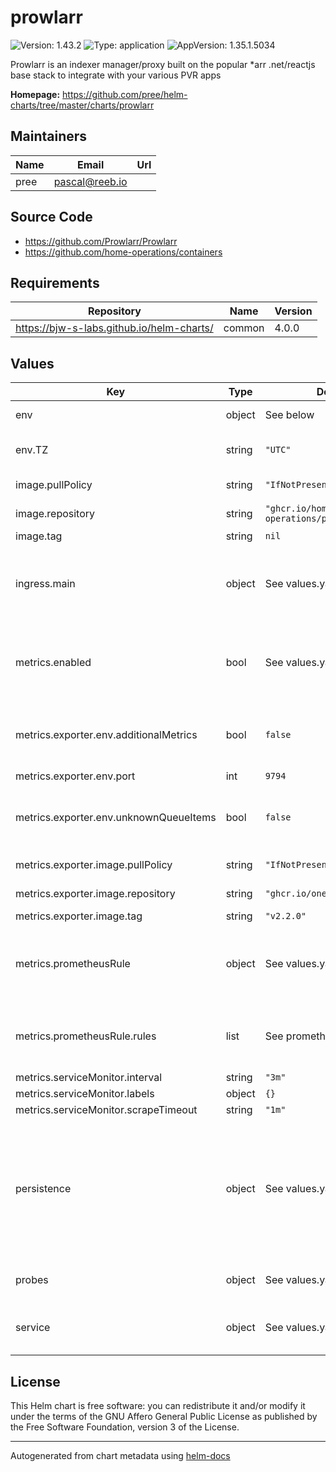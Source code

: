 # prowlarr

![Version: 1.43.2](https://img.shields.io/badge/Version-1.43.2-informational?style=flat-square) ![Type: application](https://img.shields.io/badge/Type-application-informational?style=flat-square) ![AppVersion: 1.35.1.5034](https://img.shields.io/badge/AppVersion-1.35.1.5034-informational?style=flat-square)

Prowlarr is an indexer manager/proxy built on the popular *arr .net/reactjs base stack to integrate with your various PVR apps

**Homepage:** <https://github.com/pree/helm-charts/tree/master/charts/prowlarr>

## Maintainers

| Name | Email | Url |
| ---- | ------ | --- |
| pree | <pascal@reeb.io> |  |

## Source Code

* <https://github.com/Prowlarr/Prowlarr>
* <https://github.com/home-operations/containers>

## Requirements

| Repository | Name | Version |
|------------|------|---------|
| https://bjw-s-labs.github.io/helm-charts/ | common | 4.0.0 |

## Values

| Key | Type | Default | Description |
|-----|------|---------|-------------|
| env | object | See below | environment variables. |
| env.TZ | string | `"UTC"` | Set the container timezone |
| image.pullPolicy | string | `"IfNotPresent"` | image pull policy |
| image.repository | string | `"ghcr.io/home-operations/prowlarr"` | image repository |
| image.tag | string | `nil` |  |
| ingress.main | object | See values.yaml | Enable and configure ingress settings for the chart under this key. |
| metrics.enabled | bool | See values.yaml | Enable and configure Exportarr sidecar and Prometheus serviceMonitor. |
| metrics.exporter.env.additionalMetrics | bool | `false` | Set to true to enable gathering of additional metrics (slow) |
| metrics.exporter.env.port | int | `9794` | metrics port |
| metrics.exporter.env.unknownQueueItems | bool | `false` | Set to true to enable gathering unknown queue items |
| metrics.exporter.image.pullPolicy | string | `"IfNotPresent"` | image pull policy |
| metrics.exporter.image.repository | string | `"ghcr.io/onedr0p/exportarr"` | image repository |
| metrics.exporter.image.tag | string | `"v2.2.0"` | image tag |
| metrics.prometheusRule | object | See values.yaml | Enable and configure Prometheus Rules for the chart under this key. |
| metrics.prometheusRule.rules | list | See prometheusrules.yaml | Configure additionial rules for the chart under this key. |
| metrics.serviceMonitor.interval | string | `"3m"` |  |
| metrics.serviceMonitor.labels | object | `{}` |  |
| metrics.serviceMonitor.scrapeTimeout | string | `"1m"` |  |
| persistence | object | See values.yaml | Configure persistence settings for the chart under this key. # Config persistence is required for the Prometheus exporter sidecar. |
| probes | object | See values.yaml | Configures the probes for the main Pod. |
| service | object | See values.yaml | Configures service settings for the chart. |

## License

This Helm chart is free software: you can redistribute it and/or modify it under the terms
of the GNU Affero General Public License as published by the Free Software Foundation,
version 3 of the License.

----------------------------------------------
Autogenerated from chart metadata using [helm-docs](https://github.com/norwoodj/helm-docs)
